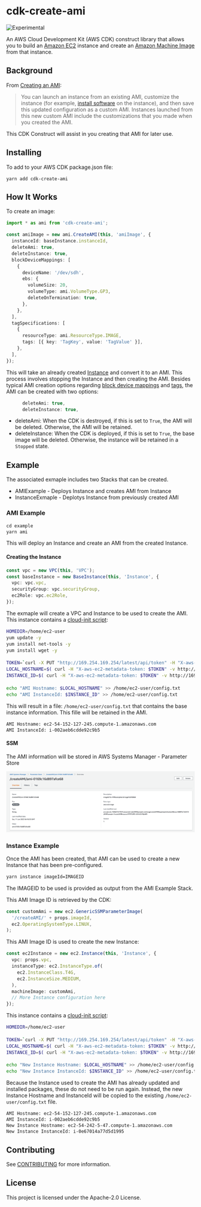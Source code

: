 # cdk-create-ami

![Experimental](https://img.shields.io/badge/experimental-important.svg?style=for-the-badge)

An AWS Cloud Development Kit (AWS CDK) construct library that allows you to build an [Amazon EC2](https://aws.amazon.com/ec2/) instance and create an [Amazon Machine Image](https://docs.aws.amazon.com/AWSEC2/latest/UserGuide/AMIs.html) from that instance.

## Background

From [Creating an AMI](https://docs.aws.amazon.com/AWSEC2/latest/UserGuide/AMIs.html#creating-an-ami):

> You can launch an instance from an existing AMI, customize the instance (for example, [install software](https://docs.aws.amazon.com/AWSEC2/latest/UserGuide/install-software.html) on the instance), and then save this updated configuration as a custom AMI. Instances launched from this new custom AMI include the customizations that you made when you created the AMI.

This CDK Construct will assist in you creating that AMI for later use.

## Installing

To add to your AWS CDK package.json file:

```
yarn add cdk-create-ami
```

## How It Works

To create an image:

```ts
import * as ami from 'cdk-create-ami';
```

```ts
const amiImage = new ami.CreateAMI(this, 'amiImage', {
  instanceId: baseInstance.instanceId,
  deleteAmi: true,
  deleteInstance: true,
  blockDeviceMappings: [
    {
      deviceName: '/dev/sdh',
      ebs: {
        volumeSize: 20,
        volumeType: ami.VolumeType.GP3,
        deleteOnTermination: true,
      },
    },
  ],
  tagSpecifications: [
    {
      resourceType: ami.ResourceType.IMAGE,
      tags: [{ key: 'TagKey', value: 'TagValue' }],
    },
  ],
});
```

This will take an already created [Instance](https://docs.aws.amazon.com/AWSEC2/latest/UserGuide/Instances.html) and convert it to an AMI. This process involves stopping the Instance and then creating the AMI. Besides typical AMI creation options regarding [block device mappings](https://docs.aws.amazon.com/AWSEC2/latest/UserGuide/block-device-mapping-concepts.html) and [tags](https://docs.aws.amazon.com/AWSEC2/latest/UserGuide/Using_Tags.html), the AMI can be created with two options:

```ts
      deleteAmi: true,
      deleteInstance: true,
```

- deleteAmi: When the CDK is destroyed, if this is set to `True`, the AMI will be deleted. Otherwise, the AMI will be retained.
- deleteInstance: When the CDK is deployed, if this is set to `True`, the base image will be deleted. Otherwise, the instance will be retained in a `Stopped` state.

## Example

The associated exmaple includes two Stacks that can be created.

- AMIExample - Deploys Instance and creates AMI from Instance
- InstanceExmaple - Deplotys Instance from previously created AMI

### AMI Example

```
cd example
yarn ami
```

This will deploy an Instance and create an AMI from the created Instance.

#### Creating the Instance

```ts
const vpc = new VPC(this, 'VPC');
const baseInstance = new BaseInstance(this, 'Instance', {
  vpc: vpc.vpc,
  securityGroup: vpc.securityGroup,
  ec2Role: vpc.ec2Role,
});
```

The exmaple will create a VPC and Instance to be used to create the AMI. This instance contains a [cloud-init script](example/resources/base_install.sh):

```bash
HOMEDIR=/home/ec2-user
yum update -y
yum install net-tools -y
yum install wget -y

TOKEN=`curl -X PUT "http://169.254.169.254/latest/api/token" -H "X-aws-ec2-metadata-token-ttl-seconds: 21600"`
LOCAL_HOSTNAME=$( curl -H "X-aws-ec2-metadata-token: $TOKEN" -v http://169.254.169.254/latest/meta-data/public-hostname )
INSTANCE_ID=$( curl -H "X-aws-ec2-metadata-token: $TOKEN" -v http://169.254.169.254/latest/meta-data/instance-id )

echo "AMI Hostname: $LOCAL_HOSTNAME" >> /home/ec2-user/config.txt
echo "AMI InstanceId: $INSTANCE_ID" >> /home/ec2-user/config.txt
```

This will result in a file: `/home/ec2-user/config.txt` that contains the base instance information. This fille will be retained in the AMI.

```
AMI Hostname: ec2-54-152-127-245.compute-1.amazonaws.com
AMI InstanceId: i-002aeb6cdde92c9b5
```

#### SSM

The AMI information will be stored in AWS Systems Manager - Parameter Store

![SSM](images/SSM.png)

### Instance Example

Once the AMI has been created, that AMI can be used to create a new Instance that has been pre-configured.

```bash
yarn instance imageId=IMAGEID
```

The IMAGEID to be used is provided as output from the AMI Example Stack.

This AMI Image ID is retrieved by the CDK:

```ts
const customAmi = new ec2.GenericSSMParameterImage(
  '/createAMI/' + props.imageId,
  ec2.OperatingSystemType.LINUX,
);
```

This AMI Image ID is used to create the new Instance:

```ts
const ec2Instance = new ec2.Instance(this, 'Instance', {
  vpc: props.vpc,
  instanceType: ec2.InstanceType.of(
    ec2.InstanceClass.T4G,
    ec2.InstanceSize.MEDIUM,
  ),
  machineImage: customAmi,
  // More Instance configuration here
});
```

This instance contains a [cloud-init script](example/resources/new_install.sh):

```bash
HOMEDIR=/home/ec2-user

TOKEN=`curl -X PUT "http://169.254.169.254/latest/api/token" -H "X-aws-ec2-metadata-token-ttl-seconds: 21600"`
LOCAL_HOSTNAME=$( curl -H "X-aws-ec2-metadata-token: $TOKEN" -v http://169.254.169.254/latest/meta-data/public-hostname )
INSTANCE_ID=$( curl -H "X-aws-ec2-metadata-token: $TOKEN" -v http://169.254.169.254/latest/meta-data/instance-id )

echo "New Instance Hostname: $LOCAL_HOSTNAME" >> /home/ec2-user/config.txt
echo "New Instance InstanceId: $INSTANCE_ID" >> /home/ec2-user/config.txt
```

Because the Instance used to create the AMI has already updated and installed packages, these do not need to be run again. Instead, the new Instance Hostname and InstanceId will be copied to the existing `/home/ec2-user/config.txt` file.

```text
AMI Hostname: ec2-54-152-127-245.compute-1.amazonaws.com
AMI InstanceId: i-002aeb6cdde92c9b5
New Instance Hostname: ec2-54-242-5-47.compute-1.amazonaws.com
New Instance InstanceId: i-0e67014a77d5d1995
```

## Contributing

See [CONTRIBUTING](CONTRIBUTING.md) for more information.

## License

This project is licensed under the Apache-2.0 License.
